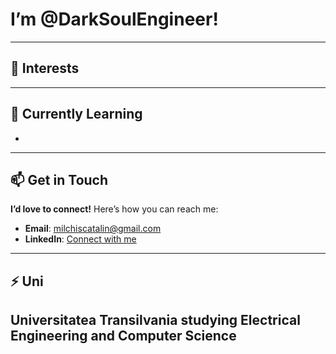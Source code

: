 # I’m @DarkSoulEngineer!

---

## 👀 Interests
---

## 🌱 Currently Learning
- 
---

## 📫 Get in Touch
**I’d love to connect!** Here’s how you can reach me:

- **Email**: [milchiscatalin@gmail.com](mailto:milchiscatalin@gmail.com)
- **LinkedIn**: [Connect with me](https://www.linkedin.com/in/catalin-milchis-824b61335/)

---

## ⚡ Uni
**Universitatea Transilvania** studying **Electrical Engineering and Computer Science**
---
